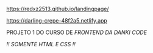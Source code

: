 https://redxz2513.github.io/landingpage/

https://darling-crepe-48f2a5.netlify.app





PROJETO 1 DO CURSO DE *FRONTEND DA DANKI CODE*


*!! SOMENTE HTML E CSS !!*
